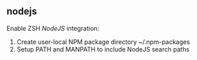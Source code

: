 ## nodejs

Enable ZSH *NodeJS* integration:

1. Create user-local NPM package directory ~/.npm-packages
2. Setup PATH and MANPATH to include NodeJS search paths
